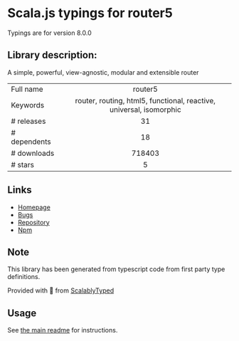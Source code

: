 
# Scala.js typings for router5

Typings are for version 8.0.0

## Library description:
A simple, powerful, view-agnostic, modular and extensible router

|                    |                 |
| ------------------ | :-------------: |
| Full name          | router5 |
| Keywords           | router, routing, html5, functional, reactive, universal, isomorphic |
| # releases         | 31 |
| # dependents       | 18 |
| # downloads        | 718403 |
| # stars            | 5 |

## Links
- [Homepage](https://router5.js.org/)
- [Bugs](https://github.com/router5/router5/issues)
- [Repository](https://github.com/router5/router5)
- [Npm](https://www.npmjs.com/package/router5)
    


## Note
This library has been generated from typescript code from first party type definitions.

Provided with :purple_heart: from [ScalablyTyped](https://github.com/oyvindberg/ScalablyTyped)

## Usage
See [the main readme](../../readme.md) for instructions.


